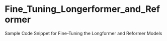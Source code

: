# Fine_Tuning_Longerformer_and_Reformer
Sample Code Snippet for Fine-Tuning the Longformer and Reformer Models
